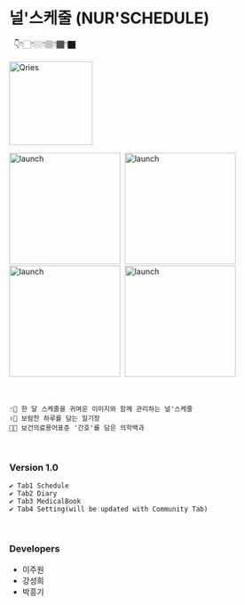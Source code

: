 # 널'스케줄 (NUR'SCHEDULE)

&nbsp;&nbsp;👇👇🏻👇🏼👇🏽👇🏾👇🏿<br><br>
<a href="https://apps.apple.com/kr/app/%EB%84%90%EC%8A%A4%EC%BC%80%EC%A4%84/id1552664387">
  <img alt="Qries" width="150pixel" src="https://user-images.githubusercontent.com/46745325/105926994-66b5b280-6086-11eb-8c71-33e6d43eb8c2.png"></img>
</a>

<img width="200" alt="launch" src="https://user-images.githubusercontent.com/48276633/107528011-b951ab80-6bfc-11eb-9428-79621874aa01.png"> &nbsp;<img width="200" alt="launch" src="https://user-images.githubusercontent.com/48276633/107528038-be165f80-6bfc-11eb-947b-52502a53c225.png"> &nbsp;<img width="200" alt="launch" src="https://user-images.githubusercontent.com/48276633/107528775-8b209b80-6bfd-11eb-832a-dcce584113b1.png"> &nbsp;<img width="200" alt="launch" src="https://user-images.githubusercontent.com/48276633/107528884-a9869700-6bfd-11eb-97e1-79a39063a78a.png">
  
<br>

``` 
☝🏻 한 달 스케줄을 귀여운 이미지와 함께 관리하는 널'스케줄
✌🏻 보람찬 하루를 담는 일기장
🤟🏻 보건의료용어표준 '간호'를 담은 의학백과
``` 
<br>


### Version 1.0
``` 
✔️ Tab1 Schedule
✔️ Tab2 Diary
✔️ Tab3 MedicalBook
✔️ Tab4 Setting(will be updated with Community Tab)
``` 
<br>

### Developers
* 이주원 
* 강성희
* 박흥기
